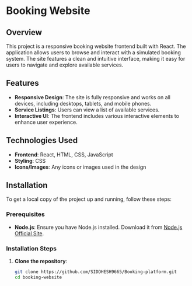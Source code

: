 # Booking Website

## Overview

This project is a responsive booking website frontend built with React. The application allows users to browse and interact with a simulated booking system. The site features a clean and intuitive interface, making it easy for users to navigate and explore available services.

## Features

- **Responsive Design**: The site is fully responsive and works on all devices, including desktops, tablets, and mobile phones.
- **Service Listings**: Users can view a list of available services.
- **Interactive UI**: The frontend includes various interactive elements to enhance user experience.

## Technologies Used

- **Frontend**: React, HTML, CSS, JavaScript
- **Styling**: CSS
- **Icons/Images**: Any icons or images used in the design

## Installation

To get a local copy of the project up and running, follow these steps:

### Prerequisites

- **Node.js**: Ensure you have Node.js installed. Download it from [Node.js Official Site](https://nodejs.org/).

### Installation Steps

1. **Clone the repository**:
   ```bash
   git clone https://github.com/SIDDHESH9665/Booking-platform.git
   cd booking-website
